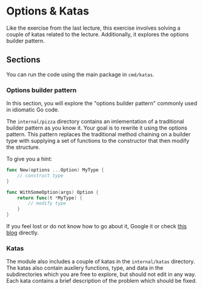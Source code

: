 # Options & Katas

Like the exercise from the last lecture, this exercise involves solving a couple of katas related to the lecture. Additionally, it explores the options builder pattern.

## Sections

You can run the code using the main package in `cmd/katas`.

### Options builder pattern

In this section, you will explore the "options builder pattern" commonly used in idiomatic Go code.

The `internal/pizza` directory contains an imlementation of a traditional builder pattern as you know it. Your goal is to rewrite it using the options pattern. This pattern replaces the traditional method chaining on a builder type with supplying a set of functions to the constructor that then modify the structure.

To give you a hint:

```go
func New(options ...Option) MyType {
    // construct type
}
```

```go
func WithSomeOption(args) Option {
    return func(t *MyType) {
        // modify type
    }
}
```

If you feel lost or do not know how to go about it, Google it or check [this blog](https://golang.cafe/blog/golang-functional-options-pattern.html) directly.

### Katas

The module also includes a couple of katas in the `internal/katas` directory. The katas also contain auxilery functions, type, and data in the subdirectories which you are free to explore, but should not edit in any way. Each kata contains a brief description of the problem which should be fixed.
